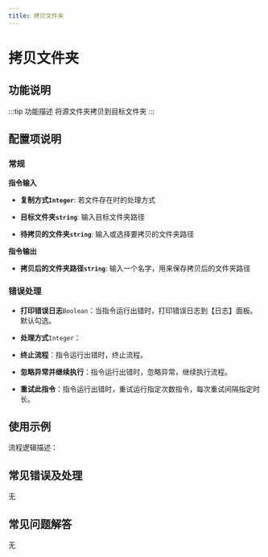```yaml
---
title: 拷贝文件夹
---
```


# 拷贝文件夹

## 功能说明

:::tip 功能描述
将源文件夹拷贝到目标文件夹
:::

## 配置项说明

### 常规

**指令输入**

- **复制方式`Integer`**: 若文件存在时的处理方式

- **目标文件夹`string`**: 输入目标文件夹路径

- **待拷贝的文件夹`string`**: 输入或选择要拷贝的文件夹路径


**指令输出**

- **拷贝后的文件夹路径`string`**: 输入一个名字，用来保存拷贝后的文件夹路径

### 错误处理

- **打印错误日志**`Boolean`：当指令运行出错时，打印错误日志到【日志】面板。默认勾选。

- **处理方式**`Integer`：

 - **终止流程**：指令运行出错时，终止流程。

 - **忽略异常并继续执行**：指令运行出错时，忽略异常，继续执行流程。

 - **重试此指令**：指令运行出错时，重试运行指定次数指令，每次重试间隔指定时长。

## 使用示例

流程逻辑描述：

## 常见错误及处理

无

## 常见问题解答

无

